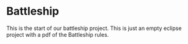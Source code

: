 # Battleship
This is the start of our battleship project. This is just an empty eclipse project with a pdf of the Battleship rules.
